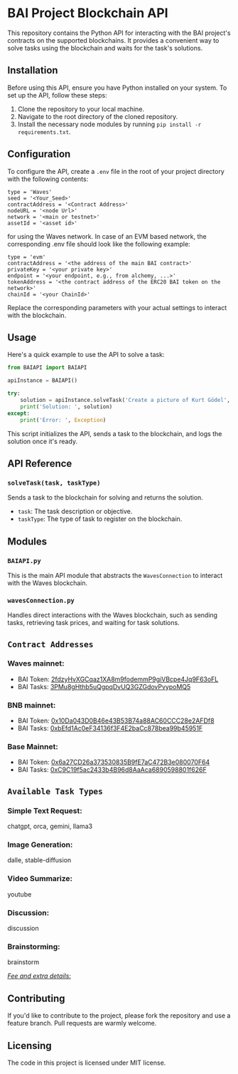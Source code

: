 # BAI Project Blockchain API

This repository contains the Python API for interacting with the BAI project's contracts on the supported blockchains. It provides a convenient way to solve tasks using the blockchain and waits for the task's solutions.

## Installation

Before using this API, ensure you have Python installed on your system.  To set up the API, follow these steps:

1. Clone the repository to your local machine.
2. Navigate to the root directory of the cloned repository.
3. Install the necessary node modules by running `pip install -r requirements.txt`.

## Configuration

To configure the API, create a `.env` file in the root of your project directory with the following contents:

```env
type = 'Waves'
seed = '<Your_Seed>'
contractAddress = '<Contract Address>'
nodeURL = '<node Url>'
network = '<main or testnet>'
assetId = '<asset id>'
```

for using the Waves network. In case of an EVM based network, the corresponding .env file should look like the following example:

```env
type = 'evm'
contractAddress = '<the address of the main BAI contract>'
privateKey = '<your private key>'
endpoint = '<your endpoint, e.g., from alchemy, ...>'
tokenAddress = '<the contract address of the ERC20 BAI token on the network>'
chainId = '<your ChainId>'
```

Replace the corresponding parameters with your actual settings to interact with the blockchain.

## Usage
Here's a quick example to use the API to solve a task:

```Python
from BAIAPI import BAIAPI

apiInstance = BAIAPI()

try:
    solution = apiInstance.solveTask('Create a picture of Kurt Gödel', 'dalle')
    print('Solution: ', solution)
except:
    print('Error: ', Exception)
```

This script initializes the API, sends a task to the blockchain, and logs the solution once it's ready.

## API Reference

### `solveTask(task, taskType)`

Sends a task to the blockchain for solving and returns the solution.

- `task`: The task description or objective.
- `taskType`: The type of task to register on the blockchain.

## Modules

### `BAIAPI.py`

This is the main API module that abstracts the `WavesConnection` to interact with the Waves blockchain.

### `wavesConnection.py`

Handles direct interactions with the Waves blockchain, such as sending tasks, retrieving task prices, and waiting for task solutions.

## `Contract Addresses`

### Waves mainnet: 
- BAI Token: [2fdzyHvXGCqaz1XA8m9fodemmP9giVBcpe4Jq9F63oFL](https://wavesexplorer.com/assets/2fdzyHvXGCqaz1XA8m9fodemmP9giVBcpe4Jq9F63oFL)
- BAI Tasks: [3PMu8gHthb5uQgpqDvUQ3GZGdovPvypoMQ5](https://wavesexplorer.com/addresses/3PMu8gHthb5uQgpqDvUQ3GZGdovPvypoMQ5)

### BNB mainnet: 
- BAI Token: [0x10Da043D0B46e43B53B74a88AC60CCC28e2AFDf8](https://bscscan.com/token/0x10Da043D0B46e43B53B74a88AC60CCC28e2AFDf8)
- BAI Tasks: [0xbEfd1Ac0eF34136f3F4E2baCc878bea99b45951F](https://bscscan.com/address/0xbEfd1Ac0eF34136f3F4E2baCc878bea99b45951F)

### Base Mainnet: 
- BAI Token: [0x6a27CD26a373530835B9fE7aC472B3e080070F64](https://basescan.org/token/0x6a27CD26a373530835B9fE7aC472B3e080070F64)
- BAI Tasks: [0xC9C19f5ac2433b4B96d8AaAca6890598801f626F](https://basescan.org/address/0xC9C19f5ac2433b4B96d8AaAca6890598801f626F)

## `Available Task Types`

### Simple Text Request:
chatgpt, orca, gemini, llama3

### Image Generation:
dalle, stable-diffusion

### Video Summarize:
youtube

### Discussion:
discussion

### Brainstorming:
brainstorm

*[Fee and extra details:](https://docs.blockai.dev/bai/contracts)*

## Contributing
If you'd like to contribute to the project, please fork the repository and use a feature branch. Pull requests are warmly welcome.

## Licensing
The code in this project is licensed under MIT license.
